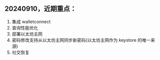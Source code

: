 ## 20240910，近期重点：

1. 集成 walletconnect
2. 查询性能优化
3. 部署以太坊主网
4. 密码修改支持从以太坊主网同步新密码(以太坊主网作为 keystore 的唯一来源)
5. 社交恢复
